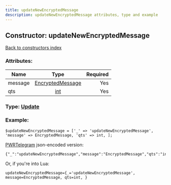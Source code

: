 ```yaml
---
title: updateNewEncryptedMessage
description: updateNewEncryptedMessage attributes, type and example
---
```

## Constructor: updateNewEncryptedMessage  
[Back to constructors index](index.md)



### Attributes:

| Name     |    Type       | Required |
|----------|:-------------:|---------:|
|message|[EncryptedMessage](../types/EncryptedMessage.md) | Yes|
|qts|[int](../types/int.md) | Yes|



### Type: [Update](../types/Update.md)


### Example:

```
$updateNewEncryptedMessage = ['_' => 'updateNewEncryptedMessage', 'message' => EncryptedMessage, 'qts' => int, ];
```  

[PWRTelegram](https://pwrtelegram.xyz) json-encoded version:

```
{"_":"updateNewEncryptedMessage","message":"EncryptedMessage","qts":"int"}
```


Or, if you're into Lua:  


```
updateNewEncryptedMessage={_='updateNewEncryptedMessage', message=EncryptedMessage, qts=int, }

```


